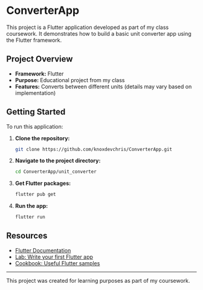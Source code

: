 # ConverterApp

This project is a Flutter application developed as part of my class coursework. It demonstrates how to build a basic unit converter app using the Flutter framework.

## Project Overview

- **Framework:** Flutter
- **Purpose:** Educational project from my class
- **Features:** Converts between different units (details may vary based on implementation)

## Getting Started

To run this application:

1. **Clone the repository:**
   ```bash
   git clone https://github.com/knoxdevchris/ConverterApp.git
   ```
2. **Navigate to the project directory:**
   ```bash
   cd ConverterApp/unit_converter
   ```
3. **Get Flutter packages:**
   ```bash
   flutter pub get
   ```
4. **Run the app:**
   ```bash
   flutter run
   ```

## Resources

- [Flutter Documentation](https://docs.flutter.dev/)
- [Lab: Write your first Flutter app](https://docs.flutter.dev/get-started/codelab)
- [Cookbook: Useful Flutter samples](https://docs.flutter.dev/cookbook)

---

This project was created for learning purposes as part of my coursework.
